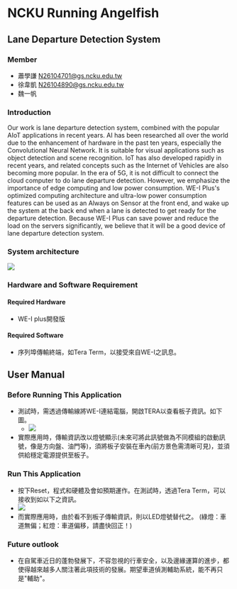 NCKU Running Angelfish
===
## Lane Departure Detection System
### Member
* 蕭學謙  N26104701@gs.ncku.edu.tw
* 徐韋凱  N26104890@gs.ncku.edu.tw
* 魏一帆 
### Introduction
Our work is lane departure detection system, combined with the popular AIoT applications in recent years. AI has been researched all over the world due to the enhancement of hardware in the past ten years, especially the Convolutional Neural Network. It is suitable for visual applications such as object detection and scene recognition. IoT has also developed rapidly in recent years, and related concepts such as the Internet of Vehicles are also becoming more popular. In the era of 5G, it is not difficult to connect the cloud computer to do lane departure detection. However, we emphasize the importance of edge computing and low power consumption. WE-I Plus's optimized computing architecture and ultra-low power consumption features can be used as an Always on Sensor at the front end, and wake up the system at the back end when a lane is detected to get ready for the departure detection. Because WE-I Plus can save power and reduce the load on the servers significantly, we believe that it will be a good device of lane departure detection system.
### System architecture
![](https://i.imgur.com/WmGmOSL.png)
### Hardware and Software Requirement
#### Required Hardware
* WE-I plus開發版
#### Required Software
* 序列埠傳輸終端，如Tera Term，以接受來自WE-I之訊息。
## User Manual
### Before Running This Application
* 測試時，需透過傳輸線將WE-I連結電腦，開啟TERA以查看板子資訊。如下圖。
  * ![](https://i.imgur.com/paRofnb.png)
* 實際應用時，傳輸資訊改以燈號顯示(未來可將此訊號做為不同模組的啟動訊號，像是方向盤、油門等)，須將板子安裝在車內(前方景色需清晰可見)，並須供給穩定電源提供至板子。

### Run This Application
* 按下Reset，程式和硬體及會如預期運作。在測試時，透過Tera Term，可以接收到如以下之資訊。
* ![](https://i.imgur.com/Iwc1UD7.png)
* 而實際應用時，由於看不到板子傳輸資訊，則以LED燈號替代之。
(綠燈：車道無偏；紅燈：車道偏移，請盡快回正！)
### Future outlook
* 在自駕車近日的蓬勃發展下，不容忽視的行車安全，以及邊緣運算的進步，都使得越來越多人關注著此項技術的發展。期望車道偵測輔助系統，能不再只是"輔助"。





